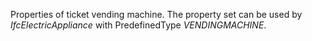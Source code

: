 Properties of ticket vending machine. The property set can be used by _IfcElectricAppliance_ with PredefinedType _VENDINGMACHINE_.

